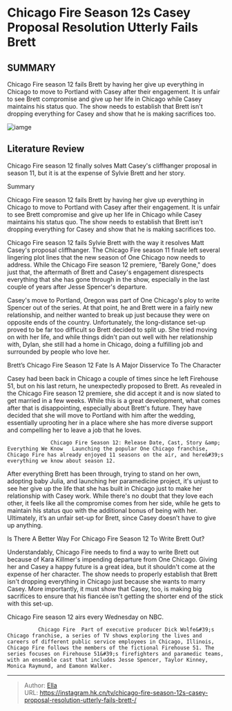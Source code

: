 # Chicago Fire Season 12s Casey Proposal Resolution Utterly Fails Brett 


## SUMMARY 



  Chicago Fire season 12 fails Brett by having her give up everything in Chicago to move to Portland with Casey after their engagement.   It is unfair to see Brett compromise and give up her life in Chicago while Casey maintains his status quo.   The show needs to establish that Brett isn&#39;t dropping everything for Casey and show that he is making sacrifices too.  

![iamge](https://static1.srcdn.com/wordpress/wp-content/uploads/wm/2023/05/chicagofire_season11_finaleexplained.jpg)

## Literature Review

Chicago Fire season 12 finally solves Matt Casey&#39;s cliffhanger proposal in season 11, but it is at the expense of Sylvie Brett and her story. 





Summary

  Chicago Fire season 12 fails Brett by having her give up everything in Chicago to move to Portland with Casey after their engagement.   It is unfair to see Brett compromise and give up her life in Chicago while Casey maintains his status quo.   The show needs to establish that Brett isn&#39;t dropping everything for Casey and show that he is making sacrifices too.  







Chicago Fire season 12 fails Sylvie Brett with the way it resolves Matt Casey&#39;s proposal cliffhanger. The Chicago Fire season 11 finale left several lingering plot lines that the new season of One Chicago now needs to address. While the Chicago Fire season 12 premiere, &#34;Barely Gone,&#34; does just that, the aftermath of Brett and Casey&#39;s engagement disrespects everything that she has gone through in the show, especially in the last couple of years after Jesse Spencer&#39;s departure.

Casey&#39;s move to Portland, Oregon was part of One Chicago&#39;s ploy to write Spencer out of the series. At that point, he and Brett were in a fairly new relationship, and neither wanted to break up just because they were on opposite ends of the country. Unfortunately, the long-distance set-up proved to be far too difficult so Brett decided to split up. She tried moving on with her life, and while things didn&#39;t pan out well with her relationship with, Dylan, she still had a home in Chicago, doing a fulfilling job and surrounded by people who love her.





 Brett’s Chicago Fire Season 12 Fate Is A Major Disservice To The Character 
          

Casey had been back in Chicago a couple of times since he left Firehouse 51, but on his last return, he unexpectedly proposed to Brett. As revealed in the Chicago Fire season 12 premiere, she did accept it and is now slated to get married in a few weeks. While this is a great development, what comes after that is disappointing, especially about Brett&#39;s future. They have decided that she will move to Portland with him after the wedding, essentially uprooting her in a place where she has more diverse support and compelling her to leave a job that he loves.

                  Chicago Fire Season 12: Release Date, Cast, Story &amp; Everything We Know   Launching the popular One Chicago franchise, Chicago Fire has already enjoyed 11 seasons on the air, and here&#39;s everything we know about season 12.   




After everything Brett has been through, trying to stand on her own, adopting baby Julia, and launching her paramedicine project, it&#39;s unjust to see her give up the life that she has built in Chicago just to make her relationship with Casey work. While there&#39;s no doubt that they love each other, it feels like all the compromise comes from her side, while he gets to maintain his status quo with the additional bonus of being with her. Ultimately, it’s an unfair set-up for Brett, since Casey doesn’t have to give up anything.



 Is There A Better Way For Chicago Fire Season 12 To Write Brett Out? 
          

Understandably, Chicago Fire needs to find a way to write Brett out because of Kara Killmer&#39;s impending departure from One Chicago. Giving her and Casey a happy future is a great idea, but it shouldn&#39;t come at the expense of her character. The show needs to properly establish that Brett isn&#39;t dropping everything in Chicago just because she wants to marry Casey. More importantly, it must show that Casey, too, is making big sacrifices to ensure that his fiancée isn&#39;t getting the shorter end of the stick with this set-up.






Chicago Fire season 12 airs every Wednesday on NBC.




              Chicago Fire  Part of executive producer Dick Wolfe&#39;s Chicago franchise, a series of TV shows exploring the lives and careers of different public service employees in Chicago, Illinois, Chicago Fire follows the members of the fictional Firehouse 51. The series focuses on Firehouse 51&#39;s firefighters and paramedic teams, with an ensemble cast that includes Jesse Spencer, Taylor Kinney, Monica Raymund, and Eamonn Walker.    


---

> Author: [Ella](https://instagram.hk.cn/)  
> URL: https://instagram.hk.cn/tv/chicago-fire-season-12s-casey-proposal-resolution-utterly-fails-brett-/  

